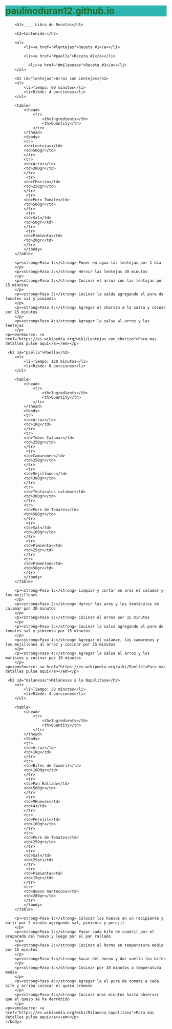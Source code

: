 # paulinoduran12.github.io
<html>
    <head>
        <title>Derivado de "Proyecto: libro de recetas"</title>
        <meta charset="utf-8">
        <style>
        h1 {
            color:rgb(35, 110, 30);
            background-color:rgb(45, 181, 176);
        }
        h2 {
            color:rgb(200,100,50);
            background-color:rgb(196, 209, 132);
        }
        #lentejas{
            color:red;
        }
        #paella{
            color:rgb(76, 50, 209);
        }
        #milanesas{
            color:magenta;
        }
        </style>
    </head>
    <body>
       
        <h1>____ Libro de Recetas</h1>
        
        <h2>Contenido:</h2>
        
        <ol>
            <li><a href="#lentejas">Receta #1</a></li>
            
            <li><a href="#paella">Receta #2</a></li>
            
              <li><a href="#milanesas">Receta #3</a></li>
        </ol>
        
        <h2 id="lentejas">Arroz con Lentejas</h2>
        <ul>
            <li>Tiempo: 60 minutos</li>
            <li>Ribde: 4 porciones</li>
        </ul>
        
        <table>
            <thead>
                <tr>
                    <th>Ingredients</th>
                    <th>Quantity</th>
                </tr>
            </thead>
            <tbody>
            <tr>
            <td>Lentejas</td>
            <td>500gr</td>
            </tr>
            <tr>
            <td>Arroz</td>
            <td>300gr</td>
            </tr>
             <tr>
            <td>Chorizo</td>
            <td>250gr</td>
            </tr>
             <tr>
            <td>Pure Tomate</td>
            <td>500gr</td>
            </tr>
             <tr>
            <td>Sal</td>
            <td>50gr</td>
            </tr>
             <tr>
            <td>Pimienta</td>
            <td>20gr</td>
            </tr>
            </tbody>
        </table>
        
        <p><strong>Paso 1:</strong> Poner en agua las lentejas por 1 dia
        </p>
        <p><strong>Paso 2:</strong> Hervir las lentejas 30 minutos
        </p>
        <p><strong>Paso 2:</strong> Cocinar el arroz con las lentajas por 15 minutos
        </p>
        <p><strong>Paso 3:</strong> Cocinar la salda agregando al pure de tomates sal y pimienta
        </p>
        <p><strong>Paso 4:</strong> Agregar el chorizo a la salsa y coinar por 15 minutos
        </p>
        <p><strong>Paso 4:</strong> Agragar la salsa al arroz y las lentejas
        </p>
    <p><em>Source: <a href="https://es.wikipedia.org/wiki/Lentejas_con_chorizo">Para mas detalles pulse aquí</a></em></p>
    
     <h2 id="paella">Paella</h2>
        <ul>
            <li>Tiempo: 120 minutos</li>
            <li>Ribde: 8 porciones</li>
        </ul>
        
        <table>
            <thead>
                <tr>
                    <th>Ingredients</th>
                    <th>Quantity</th>
                </tr>
            </thead>
            <tbody>
            <tr>
            <td>Arroz</td>
            <td>1Kg</td>
            </tr>
            <tr>
            <td>Tubos Calamar</td>
            <td>250gr</td>
            </tr>
             <tr>
            <td>Camarones</td>
            <td>250gr</td>
            </tr>
             <tr>
            <td>Mejillones</td>
            <td>300gr</td>
            </tr>
            <tr>
            <td>Tentaculos calamar</td>
            <td>300gr</td>
            </tr>
            <tr>
            <td>Pure de Tomates</td>
            <td>500gr</td>
            </tr>
             <tr>
            <td>Sal</td>
            <td>100gr</td>
            </tr>
             <tr>
            <td>Pimienta</td>
            <td>25gr</td>
            </tr>
            <tr>
            <td>Pimenton</td>
            <td>50gr</td>
            </tr>
            </tbody>
        </table>
        
        <p><strong>Paso 1:</strong> Limpiar y cortar en aros el calamar y los mejillones
        </p>
        <p><strong>Paso 2:</strong> Hervir los aros y los tentéculos de calamar por 30 minutos
        </p>
        <p><strong>Paso 2:</strong> Cocinar el arroz por 15 minutos
        </p>
        <p><strong>Paso 3:</strong> Cocinar la salsa agregando al pure de tomates sal y pimienta por 15 minutos
        </p>
        <p><strong>Paso 4:</strong> Agregar el calamar, los camarones y los mejillones al arroz y cocinar por 15 minutos
        </p>
        <p><strong>Paso 4:</strong> Agregar la salsa al arroz y los mariscos y cocinar por 19 minutos
        </p>
    <p><em>Source: <a href="https://es.wikipedia.org/wiki/Paella">Para mas detalles pulse aquí</a></em></p>
    
     <h2 id="milanesas">Milanesas a la Napolitana</h2>
        <ul>
            <li>Tiempo: 30 minutos</li>
            <li>Ribde: 4 porciones</li>
        </ul>
        
        <table>
            <thead>
                <tr>
                    <th>Ingredients</th>
                    <th>Quantity</th>
                </tr>
            </thead>
            <tbody>
            <tr>
            <td>Arroz</td>
            <td>1Kg</td>
            </tr>
            <tr>
            <td>Bifes de Cuadril</td>
            <td>1000gr</td>
            </tr>
             <tr>
            <td>Pan Rallado</td>
            <td>500gr</td>
            </tr>
             <tr>
            <td>MHuevos</td>
            <td>4</td>
            </tr>
            <tr>
            <td>Perejil</td>
            <td>100gr</td>
            </tr>
            <tr>
            <td>Pure de Tomates</td>
            <td>250gr</td>
            </tr>
             <tr>
            <td>Sal</td>
            <td>25gr</td>
            </tr>
             <tr>
            <td>Pimienta</td>
            <td>15gr</td>
            </tr>
            <tr>
            <td>Queso mantecoso</td>
            <td>200gr</td>
            </tr>
            </tbody>
        </table>
        
        <p><strong>Paso 1:</strong> Colocar los huevos en un recipiente y batir por 2 minuto agregando sal, pimienta y perejil
        </p>
        <p><strong>Paso 2:</strong> Pasar cada bife de cuadril por el preparado del huevo y luego por el pan rallado
        </p>
        <p><strong>Paso 2:</strong> Cocinar al horno en temperatura media por 15 minutos
        </p>
        <p><strong>Paso 3:</strong> Sacar del horno y dar vuelta los bifes
        </p>
        <p><strong>Paso 4:</strong> Cocinar por 10 minutos a temperatura media
        </p>
        <p><strong>Paso 4:</strong> Agregar la el pure de tomate a cada bife y arriba colocar el queso cremoso
        </p>
        <p><strong>Paso 4:</strong> Cocinar unos minutos hasta observar que el queso se ha derretido
        </p>
    <p><em>Source: <a href="https://es.wikipedia.org/wiki/Milanesa_napolitana">Para mas detalles pulse aquí</a></em></p>
    </body>
</html>
